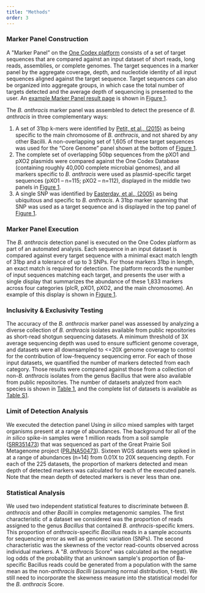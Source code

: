 ```yaml
---
title: "Methods"
order: 3
---
```


### Marker Panel Construction

A "Marker Panel” on the [One Codex platform](https://app.onecodex.com) consists of a set of target sequences that are compared against an input dataset of short reads, long reads, assemblies, or complete genomes. The target sequences in a marker panel by the aggregate coverage, depth, and nucleotide identity of all input sequences aligned against the target sequence. Target sequences can also be organized into aggregate groups, in which case the total number of targets detected and the average depth of sequencing is presented to the user. An [example Marker Panel result page](https://app.onecodex.com/markerpanel/public/3edda39206444222) is shown in [Figure 1](#figure-1).

The *B. anthracis* marker panel was assembled to detect the presence of *B. anthracis* in three complementary ways:

1.  A set of 31bp k-mers were identified by [Petit, et al., (2015)](https://read-lab-confederation.github.io/nyc-subway-anthrax-study/)  as being specific to the main chromosome of *B. anthracis*, and not shared by any other Bacilli. A non-overlapping set of 1,605 of these target sequences was used for the “Core Genome” panel shown at the bottom of [Figure 1](#figure-1).
2.  The complete set of overlapping 50bp sequences from the pXO1 and pXO2 plasmids were compared against the One Codex Database (containing roughly 40,000 complete microbial genomes), and all markers specific to *B. anthracis* were used as plasmid-specific target sequences (pXO1 – n=115; pXO2 – n=112), displayed in the middle two panels in [Figure 1](#figure-1).
3.  A single SNP was identified by [Easterday, et al., (2005)](http://jcm.asm.org/content/43/4/1995) as being ubiquitous and specific to *B. anthracis*. A 31bp marker spanning that SNP was used as a target sequence and is displayed in the top panel of [Figure 1](#figure-1).


### Marker Panel Execution

The *B. anthracis* detection panel is executed on the One Codex platform as part of an automated analysis. Each sequence in an input dataset is compared against every target sequence with a minimal exact match length of 31bp and a tolerance of up to 3 SNPs. For those markers 31bp in length, an exact match is required for detection. The platform records the number of input sequences matching each target, and presents the user with a single display that summarizes the abundance of these 1,833 markers across four categories (plcR, pXO1, pXO2, and the main chromosome). An example of this display is shown in [Figure 1](#figure-1).


### Inclusivity & Exclusivity Testing

The accuracy of the *B. anthracis* marker panel was assessed by analyzing a diverse collection of *B. anthracis* isolates available from public repositories as short-read shotgun sequencing datasets. A minimum threshold of 3X average sequencing depth was used to ensure sufficient genome coverage, and datasets were all downsampled to <=20X genome coverage to control for the contribution of low-frequency sequencing error. For each of those input datasets, we quantified the number of markers detected from each category. Those results were compared against those from a collection of non-*B. anthracis* isolates from the genus Bacillus that were also available from public repositories. The number of datasets analyzed from each species is shown in [Table 1](#table-1), and the complete list of datasets is available as [Table S1](https://github.com/refgenomics/science-wip-analyses/blob/gh-pages/data/accessions.tsv).


### Limit of Detection Analysis

We executed the detection panel Using *in silico* mixed samples with target organisms present at a range of abundances. The background for all of the *in silico* spike-in samples were 1 million reads from a soil sample ([SRR351473](http://www.ncbi.nlm.nih.gov/sra/?term=SRR351473)) that was sequenced as part of the Great Prairie Soil Metagenome project ([PRJNA50473](http://www.ncbi.nlm.nih.gov/bioproject/PRJNA50473)). Sixteen WGS datasets were spiked in at a range of abundances (n=14) from 0.01X to 20X sequencing depth. For each of the 225 datasets, the proportion of markers detected and mean depth of detected markers was calculated for each of the executed panels. Note that the mean depth of detected markers is never less than one.

### Statistical Analysis

We used two independent statistical features to discriminate between *B. anthracis* and other *Bacilli* in complex metagenomic samples. The first characteristic of a dataset we considered was the proportion of reads assigned to the genus *Bacillus* that contained *B. anthracis*-specific kmers. This proportion of *anthracis*-specific *Bacillus* reads in a sample accounts for sequencing error as well as genomic variation (SNPs). The second characteristic was the skewness of the vector read-counts observed across individual markers. A "*B. anthracis* Score" was calculated as the negative log odds of the probability that an unknown sample's proportion of Ba-specific Bacillus reads could be generated from a population with the same mean as the non-*anthracis* *Bacilli* (assuming normal distribution, t-test). We still need to incorporate the skewness measure into the statistical model for the *B. anthracis* Score.
